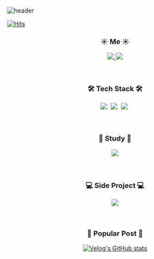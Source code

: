![header](https://capsule-render.vercel.app/api?type=Waving&color=gradient&height=200&section=header&text=Hi👋%20,I'm%20SeokMin&fontSize=70)

[![Hits](https://hits.seeyoufarm.com/api/count/incr/badge.svg?url=https%3A%2F%2Fgithub.com%2FSungSeokMin&count_bg=%2379C83D&title_bg=%23555555&icon=&icon_color=%23E7E7E7&title=hits&edge_flat=false)](https://hits.seeyoufarm.com)

<div>
  <h3 align='center'>☀️ Me ☀️</h3> 
    <p align="center"> 
    <a href="https://velog.io/@jkl1545">
      <img src="http://img.shields.io/badge/-Velog-green?style=flat&logo=Blogger&logoColor=white" />
    </a>
      <a href="https://instagram.com/sungstonemin">
      <img src="http://img.shields.io/badge/-Instagram-white?style=flat&logo=Instagram&link=https://instagram.com/sungstonemin" />
    </a>
    </P>
</div>

<br>

<div>
  <h3 align='center'>🛠 Tech Stack 🛠</h3> 
  <p align="center">
    <img src="https://img.shields.io/badge/-JavaScript-F7DF1E?style=flat-square&logo=JavaScript&logoColor=white" />&nbsp
    <img src="https://img.shields.io/badge/-TypeScript-3178C6?style=flat-square&logo=TypeScript&logoColor=white" />&nbsp
    <img src="https://img.shields.io/badge/-React-61DAFB?style=flat-square&logo=React&logoColor=white" />&nbsp
  </P>
</div>

<br>

<div align="center" style="text-align:center">
  <h3>📝 Study 📝</h3>

<a href="https://github.com/funny-algorithm/algorithm-study/tree/master/seokmin">
  <img src="https://img.shields.io/badge/funny--algorithm-2022.%2004.%2015%20~-blue?style=flat-square"></img>
</a>

</div>

<br>
<br>

<div align="center" style="text-align:center">
  <h3>💻 Side Project 💻</h3>

<img src="https://img.shields.io/badge/Fittoo-2022.%2005.%2011%20~-blue?style=flat-square"></img>

</div>

<br>

<div align="center" style="text-align:center">
  <h3>🙌 Popular Post 🙌</h3>


[![Velog's GitHub stats](https://velog-readme-stats.vercel.app/api?name=jkl1545&slug=React-Query&color=dark)](https://velog.io/@jkl1545/React-Query)

</div>
